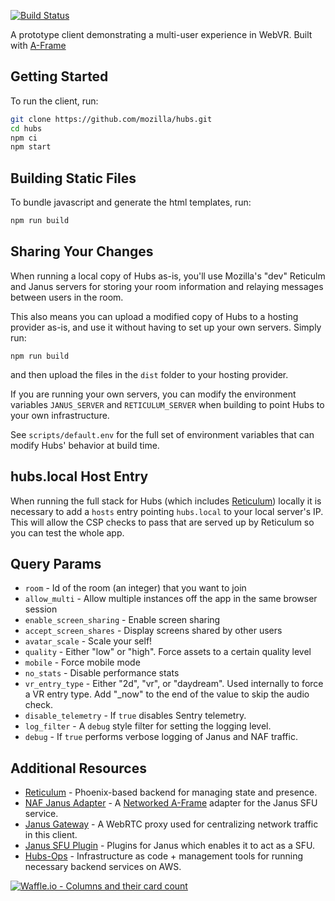 [![Build Status](https://travis-ci.org/mozilla/hubs.svg?branch=master)](https://travis-ci.org/mozilla/hubs)

A prototype client demonstrating a multi-user experience in WebVR. Built with
[A-Frame](https://github.com/aframevr/aframe/)

## Getting Started

To run the client, run:

```sh
git clone https://github.com/mozilla/hubs.git
cd hubs
npm ci
npm start
```

## Building Static Files

To bundle javascript and generate the html templates, run:

```sh
npm run build
```

## Sharing Your Changes

When running a local copy of Hubs as-is, you'll use Mozilla's "dev" Reticulm and Janus servers
for storing your room information and relaying messages between users in the room.

This also means you can upload a modified copy of Hubs to a hosting provider as-is, and use it
without having to set up your own servers. Simply run:

```
npm run build
```

and then upload the files in the `dist` folder to your hosting provider.

If you are running your own servers, you can modify the environment variables `JANUS_SERVER` and
`RETICULUM_SERVER` when building to point Hubs to your own infrastructure.

See `scripts/default.env` for the full set of environment variables that can modify
Hubs' behavior at build time.

## hubs.local Host Entry

When running the full stack for Hubs (which includes [Reticulum](https://github.com/mozilla/reticulum))
locally it is necessary to add a `hosts` entry pointing `hubs.local` to your local server's IP.
This will allow the CSP checks to pass that are served up by Reticulum so you can test the whole app.

## Query Params

- `room` - Id of the room (an integer) that you want to join
- `allow_multi` - Allow multiple instances off the app in the same browser session
- `enable_screen_sharing` - Enable screen sharing
- `accept_screen_shares` - Display screens shared by other users
- `avatar_scale` - Scale your self!
- `quality` - Either "low" or "high". Force assets to a certain quality level
- `mobile` - Force mobile mode
- `no_stats` - Disable performance stats
- `vr_entry_type` - Either "2d", "vr", or "daydream". Used internally to force a VR entry type. Add "_now" to the end of the value to skip the audio check.
- `disable_telemetry` - If `true` disables Sentry telemetry.
- `log_filter` - A `debug` style filter for setting the logging level.
- `debug` - If `true` performs verbose logging of Janus and NAF traffic.

## Additional Resources

* [Reticulum](https://github.com/mozilla/reticulum) - Phoenix-based backend for managing state and presence.
* [NAF Janus Adapter](https://github.com/mozilla/naf-janus-adapter) - A [Networked A-Frame](https://github.com/networked-aframe) adapter for the Janus SFU service.
* [Janus Gateway](https://github.com/meetecho/janus-gateway) - A WebRTC proxy used for centralizing network traffic in this client.
* [Janus SFU Plugin](https://github.com/mozilla/janus-plugin-sfu) - Plugins for Janus which enables it to act as a SFU.
* [Hubs-Ops](https://github.com/mozilla/hubs-ops) - Infrastructure as code + management tools for running necessary backend services on AWS.

[![Waffle.io - Columns and their card count](https://badge.waffle.io/mozilla/socialmr.svg?columns=all)](http://waffle.io/mozilla/socialmr)
